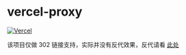 # vercel-proxy
 
[![Vercel](https://vercel.com/button)](https://vercel.com/import/project?template=https://github.com/zkitefly/vercel-302proxy)

该项目仅做 302 链接支持，实际并没有反代效果，反代请看 [此处](https://github.com/gaboolic/vercel-reverse-proxy)